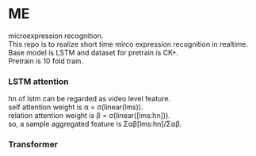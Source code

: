 # ME
microexpression recognition.<br>
This repo is to realize short time mirco expression recognition in realtime. Base model is LSTM and dataset for pretrain is CK+.<br>
Pretrain is 10 fold train.<br>

### LSTM attention
hn of lstm can be regarded as video level feature.<br>
self attention weight is α = σ(linear(lms)).<br>
relation attention weight is β = σ(linear([lms:hn])).<br>
so, a sample aggregated feature is Σαβ[lms:hn]/Σαβ.<br>

### Transformer